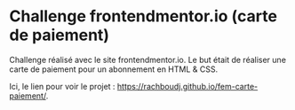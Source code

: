 # Challenge frontendmentor.io (carte de paiement)

Challenge réalisé avec le site frontendmentor.io. Le but était de réaliser une carte de paiement pour un abonnement en HTML & CSS.

Ici, le lien pour voir le projet : https://rachboudj.github.io/fem-carte-paiement/.
